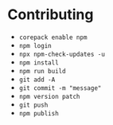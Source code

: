 # Contributing

- `corepack enable npm`
- `npm login`
- `npx npm-check-updates -u`
- `npm install`
- `npm run build`
- `git add -A`
- `git commit -m "message"`
- `npm version patch`
- `git push`
- `npm publish`
